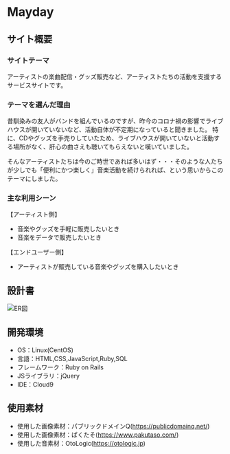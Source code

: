 # Mayday

## サイト概要
### サイトテーマ
アーティストの楽曲配信・グッズ販売など、アーティストたちの活動を支援するサービスサイトです。

### テーマを選んだ理由
昔馴染みの友人がバンドを組んでいるのですが、昨今のコロナ禍の影響でライブハウスが開いていないなど、活動自体が不定期になっていると聞きました。
特に、CDやグッズを手売りしていたため、ライブハウスが開いていないと活動する場所がなく、肝心の曲さえも聴いてもらえないと嘆いていました。

そんなアーティストたちは今のご時世であれば多いはず・・・そのような人たちが少しでも「便利にかつ楽しく」音楽活動を続けられれば、という思いからこのテーマにしました。

### 主な利用シーン
【アーティスト側】
- 音楽やグッズを手軽に販売したいとき
- 音楽をデータで販売したいとき

【エンドユーザー側】
- アーティストが販売している音楽やグッズを購入したいとき

## 設計書
![ER図](/ER図.jpeg)

## 開発環境
- OS：Linux(CentOS)
- 言語：HTML,CSS,JavaScript,Ruby,SQL
- フレームワーク：Ruby on Rails
- JSライブラリ：jQuery
- IDE：Cloud9

## 使用素材
- 使用した画像素材：パブリックドメインQ(https://publicdomainq.net/)
- 使用した画像素材：ぱくたそ(https://www.pakutaso.com/)
- 使用した音素材：OtoLogic(https://otologic.jp)


